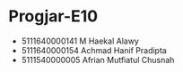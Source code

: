# Progjar-E10

- 5111640000141 M Haekal Alawy
- 5111640000154 Achmad Hanif Pradipta
- 5111540000005 Afrian Mutfiatul Chusnah
